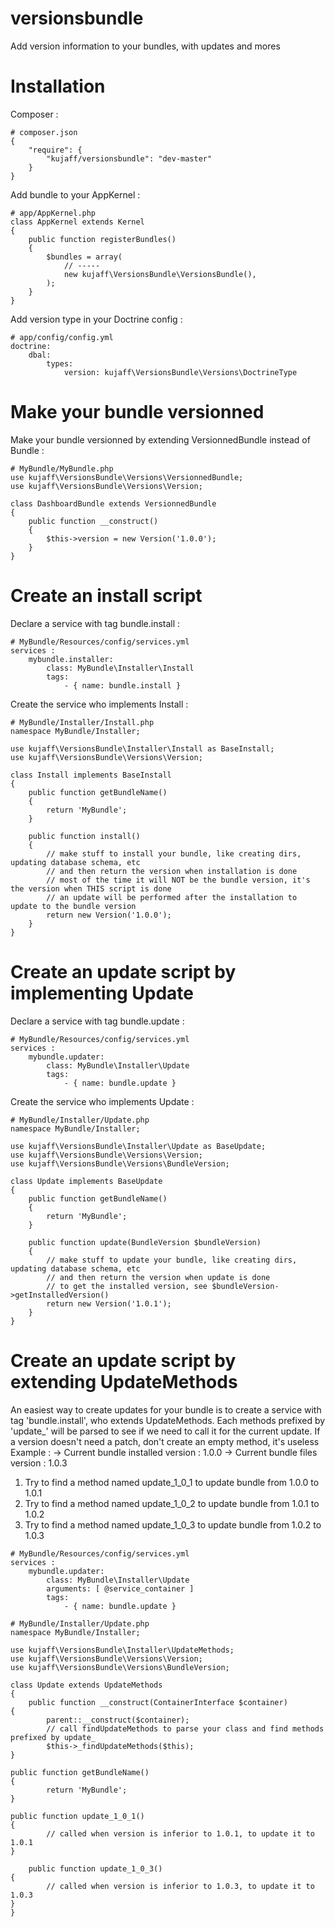 versionsbundle
==============

Add version information to your bundles, with updates and mores

Installation
============

Composer :

    # composer.json
    {
        "require": {
            "kujaff/versionsbundle": "dev-master"
        }
    }

Add bundle to your AppKernel :

    # app/AppKernel.php
    class AppKernel extends Kernel
    {
        public function registerBundles()
        {
            $bundles = array(
                // -----
                new kujaff\VersionsBundle\VersionsBundle(),
            );
        }
    }

Add version type in your Doctrine config :

    # app/config/config.yml
    doctrine:
        dbal:
            types:
                version: kujaff\VersionsBundle\Versions\DoctrineType

Make your bundle versionned
============================

Make your bundle versionned by extending VersionnedBundle instead of Bundle :

    # MyBundle/MyBundle.php
    use kujaff\VersionsBundle\Versions\VersionnedBundle;
    use kujaff\VersionsBundle\Versions\Version;

    class DashboardBundle extends VersionnedBundle
    {
        public function __construct()
        {
            $this->version = new Version('1.0.0');
        }
    }

Create an install script
========================

Declare a service with tag bundle.install :

    # MyBundle/Resources/config/services.yml
    services :
        mybundle.installer:
            class: MyBundle\Installer\Install
            tags:
                - { name: bundle.install }

Create the service who implements Install :

	# MyBundle/Installer/Install.php
	namespace MyBundle/Installer;

	use kujaff\VersionsBundle\Installer\Install as BaseInstall;
	use kujaff\VersionsBundle\Versions\Version;

	class Install implements BaseInstall
	{
		public function getBundleName()
		{
			return 'MyBundle';
		}

		public function install()
		{
			// make stuff to install your bundle, like creating dirs, updating database schema, etc
			// and then return the version when installation is done
			// most of the time it will NOT be the bundle version, it's the version when THIS script is done
			// an update will be performed after the installation to update to the bundle version
			return new Version('1.0.0');
		}
	}

Create an update script by implementing Update
==============================================

Declare a service with tag bundle.update :

    # MyBundle/Resources/config/services.yml
    services :
        mybundle.updater:
            class: MyBundle\Installer\Update
            tags:
                - { name: bundle.update }

Create the service who implements Update :

	# MyBundle/Installer/Update.php
	namespace MyBundle/Installer;

	use kujaff\VersionsBundle\Installer\Update as BaseUpdate;
	use kujaff\VersionsBundle\Versions\Version;
	use kujaff\VersionsBundle\Versions\BundleVersion;

	class Update implements BaseUpdate
	{
		public function getBundleName()
		{
			return 'MyBundle';
		}

		public function update(BundleVersion $bundleVersion)
		{
			// make stuff to update your bundle, like creating dirs, updating database schema, etc
			// and then return the version when update is done
			// to get the installed version, see $bundleVersion->getInstalledVersion()
			return new Version('1.0.1');
		}
	}

Create an update script by extending UpdateMethods
==================================================

An easiest way to create updates for your bundle is to create a service with tag 'bundle.install', who extends UpdateMethods.
Each methods prefixed by 'update_' will be parsed to see if we need to call it for the current update.
If a version doesn't need a patch, don't create an empty method, it's useless
Example :
  -> Current bundle installed version : 1.0.0
  -> Current bundle files version : 1.0.3
  1) Try to find a method named update_1_0_1 to update bundle from 1.0.0 to 1.0.1
  2) Try to find a method named update_1_0_2 to update bundle from 1.0.1 to 1.0.2
  3) Try to find a method named update_1_0_3 to update bundle from 1.0.2 to 1.0.3

    # MyBundle/Resources/config/services.yml
    services :
        mybundle.updater:
            class: MyBundle\Installer\Update
            arguments: [ @service_container ]
            tags:
                - { name: bundle.update }

    # MyBundle/Installer/Update.php
    namespace MyBundle/Installer;

    use kujaff\VersionsBundle\Installer\UpdateMethods;
    use kujaff\VersionsBundle\Versions\Version;
    use kujaff\VersionsBundle\Versions\BundleVersion;

    class Update extends UpdateMethods
    {
        public function __construct(ContainerInterface $container)
	{
            parent::__construct($container);
            // call findUpdateMethods to parse your class and find methods prefixed by update_
            $this->_findUpdateMethods($this);
	}

	public function getBundleName()
	{
            return 'MyBundle';
	}

	public function update_1_0_1()
	{
            // called when version is inferior to 1.0.1, to update it to 1.0.1
	}

        public function update_1_0_3()
	{
            // called when version is inferior to 1.0.3, to update it to 1.0.3
	}
    }
